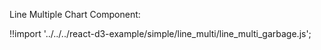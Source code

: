 Line Multiple Chart Component:

<div id="line-multi-garbage" class="demo"></div>
<script src="/react-d3-example/dist/simple/min/line_multi_garbage.min.js"></script>

!!import '../../../react-d3-example/simple/line_multi/line_multi_garbage.js';
